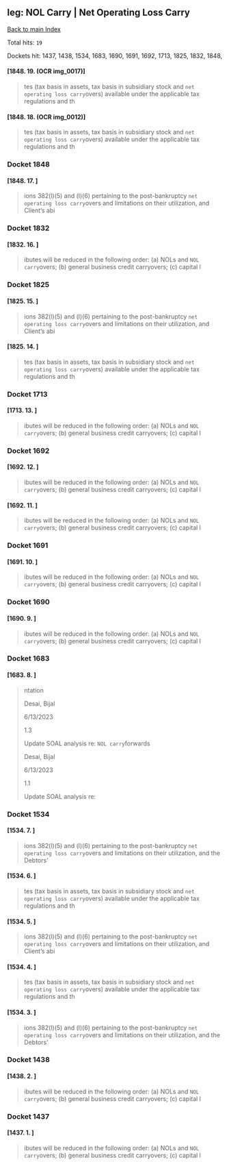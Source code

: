 
## leg: NOL Carry | Net Operating Loss Carry

[Back to main Index](README.md)

Total hits: `19`

Dockets hit: 1437, 1438, 1534, 1683, 1690, 1691, 1692, 1713, 1825, 1832, 1848, 

#### [1848. 19. (OCR img_0017)]
> tes \(tax basis in assets, tax basis in subsidiary stock and `net operating loss carry`overs\) available under the applicable tax regulations and th

#### [1848. 18. (OCR img_0012)]
> tes \(tax basis in assets, tax basis in subsidiary stock and `net operating loss carry`overs\) available under the applicable tax regulations and th

### Docket 1848

#### [1848. 17. ]
> ions 382\(l\)\(5\) and \(l\)\(6\) pertaining to the post-bankruptcy `net operating loss carry`overs and limitations on their utilization, and Client’s abi

### Docket 1832

#### [1832. 16. ]
> ibutes will be reduced in the following order: \(a\) NOLs and `NOL carry`overs; \(b\) general business credit carryovers; \(c\) capital l

### Docket 1825

#### [1825. 15. ]
> ions 382\(l\)\(5\) and \(l\)\(6\) pertaining to the post-bankruptcy `net operating loss carry`overs and limitations on their utilization, and Client’s abi

#### [1825. 14. ]
> tes \(tax basis in assets, tax basis in subsidiary stock and `net operating loss carry`overs\) available under the applicable tax regulations and th

### Docket 1713

#### [1713. 13. ]
> ibutes will be reduced in the following order: \(a\) NOLs and `NOL carry`overs; \(b\) general business credit carryovers; \(c\) capital l

### Docket 1692

#### [1692. 12. ]
> ibutes will be reduced in the following order: \(a\) NOLs and `NOL carry`overs; \(b\) general business credit carryovers; \(c\) capital l

#### [1692. 11. ]
> ibutes will be reduced in the following order: \(a\) NOLs and `NOL carry`overs; \(b\) general business credit carryovers; \(c\) capital l

### Docket 1691

#### [1691. 10. ]
> ibutes will be reduced in the following order: \(a\) NOLs and `NOL carry`overs; \(b\) general business credit carryovers; \(c\) capital l

### Docket 1690

#### [1690. 9. ]
> ibutes will be reduced in the following order: \(a\) NOLs and `NOL carry`overs; \(b\) general business credit carryovers; \(c\) capital l

### Docket 1683

#### [1683. 8. ]
> ntation
> 
> Desai, Bijal
> 
> 6/13/2023
> 
> 1.3
> 
> Update SOAL analysis re: `NOL carry`forwards
> 
> Desai, Bijal
> 
> 6/13/2023
> 
> 1.1
> 
> Update SOAL analysis re:

### Docket 1534

#### [1534. 7. ]
> ions 382\(l\)\(5\) and \(l\)\(6\) pertaining to the post-bankruptcy `net operating loss carry`overs and limitations on their utilization, and the Debtors’

#### [1534. 6. ]
> tes \(tax basis in assets, tax basis in subsidiary stock and `net operating loss carry`overs\) available under the applicable tax regulations and th

#### [1534. 5. ]
> ions 382\(l\)\(5\) and \(l\)\(6\) pertaining to the post-bankruptcy `net operating loss carry`overs and limitations on their utilization, and Client’s abi

#### [1534. 4. ]
> tes \(tax basis in assets, tax basis in subsidiary stock and `net operating loss carry`overs\) available under the applicable tax regulations and th

#### [1534. 3. ]
> ions 382\(l\)\(5\) and \(l\)\(6\) pertaining to the post-bankruptcy `net operating loss carry`overs and limitations on their utilization, and the Debtors’

### Docket 1438

#### [1438. 2. ]
> ibutes will be reduced in the following order: \(a\) NOLs and `NOL carry`overs; \(b\) general business credit carryovers; \(c\) capital l

### Docket 1437

#### [1437. 1. ]
> ibutes will be reduced in the following order: \(a\) NOLs and `NOL carry`overs; \(b\) general business credit carryovers; \(c\) capital l
